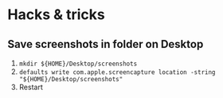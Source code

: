 # Hacks & tricks


## Save screenshots in folder on Desktop

1. `mkdir ${HOME}/Desktop/screenshots`
2. `defaults write com.apple.screencapture location -string "${HOME}/Desktop/screenshots"`
3. Restart
